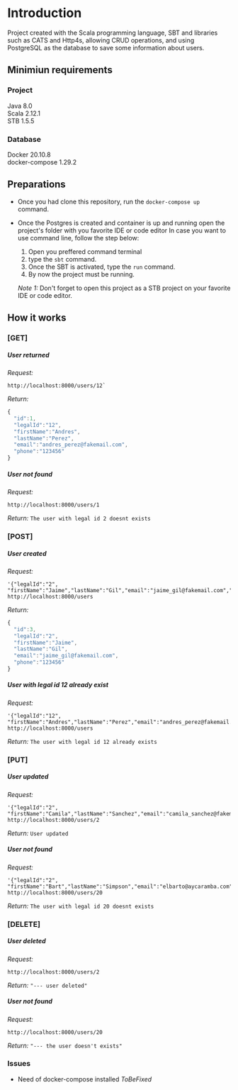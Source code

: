 # Introduction

Project created with the Scala programming language, SBT and libraries such as CATS and Http4s, allowing CRUD operations, and using PostgreSQL as the database to save some information about users.

## Minimiun requirements

### Project
  Java 8.0  
  Scala 2.12.1  
  STB 1.5.5  
  
### Database
  Docker 20.10.8  
  docker-compose 1.29.2
  
## Preparations

 - Once you had clone this repository, run the `docker-compose up` command.
 - Once the Postgres is created and container is up and running open the project's folder with you favorite IDE or code editor
 	In case you want to use command line, follow the step below:
 	  1. Open you preffered command terminal
 	  2. type the `sbt` command.
 	  3. Once the SBT is activated, type the `run` command.
 	  3. By now the project must be running.
 	  
     *Note 1:* Don't forget to open this project as a STB project on your favorite IDE or code editor.

## How it works

### [GET]
##### User returned
*Request:* 
```http
http://localhost:8000/users/12`
``` 
*Return:* 
```javascript
{
  "id":1,
  "legalId":"12",
  "firstName":"Andres",
  "lastName":"Perez",
  "email":"andres_perez@fakemail.com",
  "phone":"123456"
}
```
##### User not found
*Request:* 
```http
http://localhost:8000/users/1
```  
*Return:* `The user with legal id 2 doesnt exists`
 
### [POST]
##### User created
*Request:* 
```http
'{"legalId":"2", "firstName":"Jaime","lastName":"Gil","email":"jaime_gil@fakemail.com","phone":"123456"}' 
http://localhost:8000/users
```  
*Return:* 
```javascript
{
  "id":3,
  "legalId":"2",
  "firstName":"Jaime",
  "lastName":"Gil",
  "email":"jaime_gil@fakemail.com",
  "phone":"123456"
}
```
##### User with legal id 12 already exist
*Request:* 
```http
'{"legalId":"12", "firstName":"Andres","lastName":"Perez","email":"andres_perez@fakemail.com","phone":"123456"}' http://localhost:8000/users
```  
*Return:* `The user with legal id 12 already exists`

### [PUT]
##### User updated
*Request:* 
```http
'{"legalId":"2", "firstName":"Camila","lastName":"Sanchez","email":"camila_sanchez@fakemail.com","phone":"123456"}' http://localhost:8000/users/2
```  
*Return:* `User updated`
##### User not found
*Request:* 
```http
'{"legalId":"2", "firstName":"Bart","lastName":"Simpson","email":"elbarto@aycaramba.com","phone":"555555"}' http://localhost:8000/users/20
```  
*Return:* `The user with legal id 20 doesnt exists`

### [DELETE]
##### User deleted
*Request:* 
```http
http://localhost:8000/users/2
```  
*Return:* `"--- user deleted"`
##### User not found
*Request:* 
```http
http://localhost:8000/users/20
```  
*Return:* `"--- the user doesn't exists"`

### Issues

  - Need of docker-compose installed *ToBeFixed*

